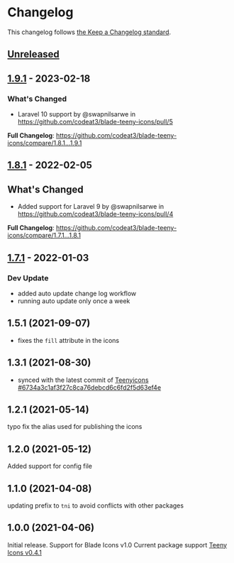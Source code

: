 # Changelog

This changelog follows [the Keep a Changelog standard](https://keepachangelog.com).

## [Unreleased](https://github.com/codeat3/blade-teeny-icons/compare/1.9.1...HEAD)

## [1.9.1](https://github.com/codeat3/blade-teeny-icons/compare/1.8.1...1.9.1) - 2023-02-18

### What's Changed

- Laravel 10 support by @swapnilsarwe in https://github.com/codeat3/blade-teeny-icons/pull/5

**Full Changelog**: https://github.com/codeat3/blade-teeny-icons/compare/1.8.1...1.9.1

## [1.8.1](https://github.com/codeat3/blade-teeny-icons/compare/1.7.1...1.8.1) - 2022-02-05

## What's Changed

- Added support for Laravel 9 by @swapnilsarwe in https://github.com/codeat3/blade-teeny-icons/pull/4

**Full Changelog**: https://github.com/codeat3/blade-teeny-icons/compare/1.7.1...1.8.1

## [1.7.1](https://github.com/codeat3/blade-teeny-icons/compare/1.5.1...1.7.1) - 2022-01-03

### Dev Update

- added auto update change log workflow
- running auto update only once a week

## 1.5.1 (2021-09-07)

- fixes the `fill` attribute in the icons

## 1.3.1 (2021-08-30)

- synced with the latest commit of [Teenyicons #6734a3c1af3f27c8ca76debcd6c6fd2f5d63ef4e](https://github.com/teenyicons/teenyicons/commit/6734a3c1af3f27c8ca76debcd6c6fd2f5d63ef4e)

## 1.2.1 (2021-05-14)

typo fix the alias used for publishing the icons

## 1.2.0 (2021-05-12)

Added support for config file

## 1.1.0 (2021-04-08)

updating prefix to `tni` to avoid conflicts with other packages

## 1.0.0 (2021-04-06)

Initial release.
Support for Blade Icons v1.0
Current package support [Teeny Icons v0.4.1](https://github.com/teenyicons/teenyicons/releases/tag/v0.4.1)
